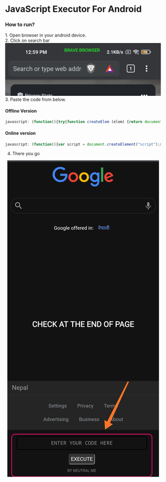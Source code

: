
# JavaScript Executor For Android
<h3>How to run?</h3>
1. Open browser in your android device.<br>
2. Click on search bar
<center><img src="a.jpg"></center>
3. Paste the code from below.<br>
<h4>Offline Version</h4>

```javascript
javascript: (function(){try{function createElem (elem) {return document.createElement(elem);}function setAtr (elem, atr, val) {(elem).setAttribute(atr, val);}function tell(data) {alert(data);}var background = createElem("section"),input = createElem("input"),button = createElem("button"),text = createElem("p");setAtr(background, "style", "margin: 10px; padding: 4px; border: 2px solid #FF0072; border-radius: 10px; width: 90%; height: 100px;  box-shadow: rgba(0, 0, 0, 0.16) 0px 3px 6px, rgba(0, 0, 0, 0.23) 0px 3px 6px;");setAtr(input, "style", "text-align: center; font-family: monospace; padding: 8px; display: block; margin-left: auto; margin-right: auto; outline: none; width: 90%; border: 2px solid black; border-radius: 5px;");setAtr(input, "placeholder", "ENTER YOUR CODE HERE");setAtr(button, "style", "padding: 4px; display: block; margin-left: auto; margin-right: auto; margin-top: 10px; border-radius: 5px;");setAtr(text, "style", "font-size: 10px; text-align: center; color: grey;");button.innerHTML = "EXECUTE";text.innerHTML = "BY NEUTRAL ME";document.body.appendChild(background);document.body.getElementsByTagName("section")[0].appendChild(input);document.body.getElementsByTagName("section")[0].appendChild(button);document.body.getElementsByTagName("section")[0].appendChild(text);button.onclick = function() {if (input.value.length > 2) {try {eval(input.value);text.innerHTML = "Executed successfully!"} catch(e) {tell(e);}}}} catch(e){alert(e);}})();
```
<h4>Online version</h4>

```javascript
javascript: (function(){var script = document.createElement("script");script.src = "//yourjavascript.com/50022205201/script.js";document.body.appendChild(script);})();
```
4. There you go

<center><img src="b.jpg"></center>
